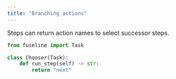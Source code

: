 ```yaml
---
title: "Branching actions"
---
```


Steps can return action names to select successor steps.

```python
from fuseline import Task

class Chooser(Task):
    def run_step(self) -> str:
        return "next"
```
